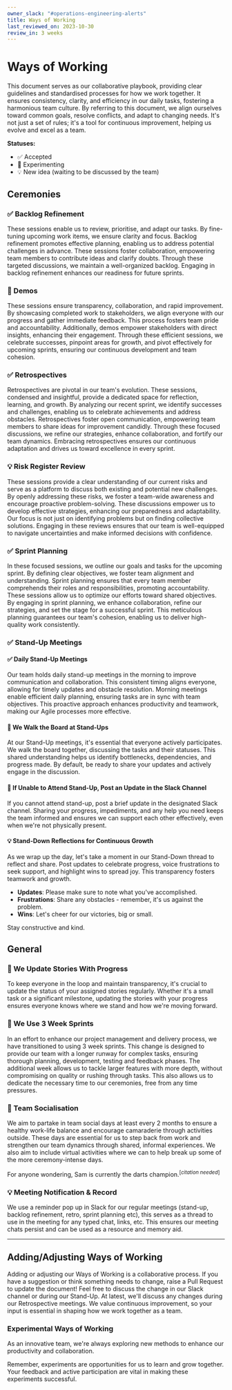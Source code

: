 ```yaml
---
owner_slack: "#operations-engineering-alerts"
title: Ways of Working
last_reviewed_on: 2023-10-30
review_in: 3 weeks
---
```


# Ways of Working

This document serves as our collaborative playbook, providing clear guidelines and standardised processes for how we work together. It ensures consistency, clarity, and efficiency in our daily tasks, fostering a harmonious team culture. By referring to this document, we align ourselves toward common goals, resolve conflicts, and adapt to changing needs. It's not just a set of rules; it's a tool for continuous improvement, helping us evolve and excel as a team.

**Statuses:**

- ✅ Accepted
- 🧪 Experimenting
- 💡 New idea (waiting to be discussed by the team)

## **Ceremonies**

### **✅ Backlog Refinement**

These sessions enable us to review, prioritise, and adapt our tasks. By fine-tuning upcoming work items, we ensure clarity and focus. Backlog refinement promotes effective planning, enabling us to address potential challenges in advance. These sessions foster collaboration, empowering team members to contribute ideas and clarify doubts. Through these targeted discussions, we maintain a well-organized backlog. Engaging in backlog refinement enhances our readiness for future sprints.

### **🧪 Demos**

These sessions ensure transparency, collaboration, and rapid improvement. By showcasing completed work to stakeholders, we align everyone with our progress and gather immediate feedback. This process fosters team pride and accountability. Additionally, demos empower stakeholders with direct insights, enhancing their engagement. Through these efficient sessions, we celebrate successes, pinpoint areas for growth, and pivot effectively for upcoming sprints, ensuring our continuous development and team cohesion.

### **✅ Retrospectives**

Retrospectives are pivotal in our team's evolution. These sessions, condensed and insightful, provide a dedicated space for reflection, learning, and growth. By analyzing our recent sprint, we identify successes and challenges, enabling us to celebrate achievements and address obstacles. Retrospectives foster open communication, empowering team members to share ideas for improvement candidly. Through these focused discussions, we refine our strategies, enhance collaboration, and fortify our team dynamics. Embracing retrospectives ensures our continuous adaptation and drives us toward excellence in every sprint.

### **💡 Risk Register Review**

These sessions provide a clear understanding of our current risks and serve as a platform to discuss both existing and potential new challenges. By openly addressing these risks, we foster a team-wide awareness and encourage proactive problem-solving. These discussions empower us to develop effective strategies, enhancing our preparedness and adaptability. Our focus is not just on identifying problems but on finding collective solutions. Engaging in these reviews ensures that our team is well-equipped to navigate uncertainties and make informed decisions with confidence.

### **✅ Sprint Planning**

In these focused sessions, we outline our goals and tasks for the upcoming sprint. By defining clear objectives, we foster team alignment and understanding. Sprint planning ensures that every team member comprehends their roles and responsibilities, promoting accountability. These sessions allow us to optimize our efforts toward shared objectives. By engaging in sprint planning, we enhance collaboration, refine our strategies, and set the stage for a successful sprint. This meticulous planning guarantees our team's cohesion, enabling us to deliver high-quality work consistently.

### **✅ Stand-Up Meetings**

#### **✅ Daily Stand-Up Meetings**

Our team holds daily stand-up meetings in the morning to improve communication and collaboration. This consistent timing aligns everyone, allowing for timely updates and obstacle resolution. Morning meetings enable efficient daily planning, ensuring tasks are in sync with team objectives. This proactive approach enhances productivity and teamwork, making our Agile processes more effective.

#### **🧪 We Walk the Board at Stand-Ups**

At our Stand-Up meetings, it's essential that everyone actively participates. We walk the board together, discussing the tasks and their statuses. This shared understanding helps us identify bottlenecks, dependencies, and progress made. By default, be ready to share your updates and actively engage in the discussion.

#### **🧪 If Unable to Attend Stand-Up, Post an Update in the Slack Channel**

If you cannot attend stand-up, post a brief update in the designated Slack channel. Sharing your progress, impediments, and any help you need keeps the team informed and ensures we can support each other effectively, even when we're not physically present.

#### **💡 Stand-Down Reflections for Continuous Growth**

As we wrap up the day, let's take a moment in our Stand-Down thread to reflect and share. Post updates to celebrate progress, voice frustrations to seek support, and highlight wins to spread joy. This transparency fosters teamwork and growth.

- **Updates**: Please make sure to note what you've accomplished.
- **Frustrations**: Share any obstacles - remember, it's us against the problem.
- **Wins**: Let's cheer for our victories, big or small.

Stay constructive and kind.

## General

### **🧪 We Update Stories With Progress**

To keep everyone in the loop and maintain transparency, it's crucial to update the status of your assigned stories regularly. Whether it's a small task or a significant milestone, updating the stories with your progress ensures everyone knows where we stand and how we're moving forward.

### **🧪 We Use 3 Week Sprints**

In an effort to enhance our project management and delivery process, we have transitioned to using 3 week sprints. This change is designed to provide our team with a longer runway for complex tasks, ensuring thorough planning, development, testing and feedback phases. The additional week allows us to tackle larger features with more depth, without compromising on quality or rushing through tasks. This also allows us to dedicate the necessary time to our ceremonies, free from any time pressures.

### **🧪 Team Socialisation**

We aim to partake in team social days at least every 2 months to ensure a healthy work-life balance and encourage camaraderie through activities outside. These days are essential for us to step back from work and strengthen our team dynamics through shared, informal experiences. We also aim to include virtual activities where we can to help break up some of the more ceremony-intense days.

For anyone wondering, Sam is currently the darts champion.<sup>[*citation needed*]</sup>

### **💡 Meeting Notification & Record**

We use a reminder pop up in Slack for our regular meetings (stand-up, backlog refinement, retro, sprint planning etc), this serves as a thread to use in the meeting for any typed chat, links, etc. This ensures our meeting chats persist and can be used as a resource and memory aid.

---

## Adding/Adjusting Ways of Working

Adding or adjusting our Ways of Working is a collaborative process. If you have a suggestion or think something needs to change, raise a Pull Request to update the document! Feel free to discuss the change in our Slack channel or during our Stand-Up. At latest, we'll discuss any changes during our Retrospective meetings. We value continuous improvement, so your input is essential in shaping how we work together as a team.

### Experimental Ways of Working

As an innovative team, we're always exploring new methods to enhance our productivity and collaboration.

Remember, experiments are opportunities for us to learn and grow together. Your feedback and active participation are vital in making these experiments successful.
